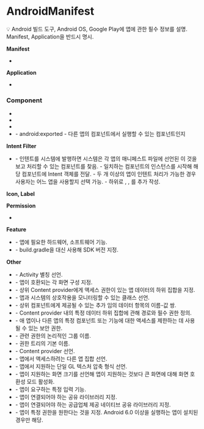 # AndroidManifest

<aside>
💡 Android 빌드 도구, Android OS, Google Play에 앱에 관한 필수 정보를 설명.
Manifest, Application을 반드시 명시.

</aside>

**Manifest**

- <manifest>

**Application**

- <application>

### Component

- <activity>
- <service>
- <receiver>
- <provider>
    - android:exported
        - 다른 앱의 컴포넌트에서 실행할 수 있는 컴포넌트인지

**Intent Filter**

- <intent-filter>
    - 인텐트를 시스템에 발행하면 시스템은 각 앱의 매니페스트 파일에 선언된 이 것을 보고 처리할 수 있는 컴포넌트를 찾음.
    - 일치하는 컴포넌트의 인스턴스를 시작해 해당 컴포넌트에 Intent 객체를 전달.
    - 두 개 이상의 앱이 인텐트 처리가 가능한 경우 사용자는 어느 앱을 사용할지 선택 가능.
    - 하위로 <action>, <category>, <data>를 추가 작성.

**Icon, Label**

**Permission**

- <uses-permission>

**Feature**

- <uses-feature>
    - 앱에 필요한 하드웨어, 소프트웨어 기능.
- <uses-sdk>
    - build.gradle을 대신 사용해 SDK 버전 지정.
    

**Other**

- <activity-alias>
    - Activity 별칭 선언.
- <compatible-screen>
    - 앱이 호환되는 각 화면 구성 지정.
- <grant-uri-permission>
    - 상위 Content provider에게 액세스 권한이 있는 앱 데이터의 하위 집합을 지정.
- <instrumentation>
    - 앱과 시스템의 상호작용을 모니터링할 수 있는 클래스 선언.
- <meta-data>
    - 상위 컴포넌트에게 제공될 수 있는 추가 임의 데이터 항목의 이름-값 쌍.
- <path-permission>
    - Content provider 내의 특정 데이터 하위 집합에 관해 경로와 필수 권한 정의.
- <permission>
    - 애 앱이나 다른 앱의 특정 컴포넌트 또는 기능에 대한 액세스를 제한하는 데 사용될 수 있는 보안 권한.
- <permission-group>
    - 관련 권한의 논리적인 그룹 이름.
- <permission-tree>
    - 권한 트리의 기본 이름.
- <provider>
    - Content provider 선언.
- <queries>
    - 앱에서 액세스하려는 다른 앱 집합 선언.
- <supports-gl-texture>
    - 앱에서 지원하는 단일 GL 텍스처 압축 형식 선언.
- <supports-screens>
    - 앱이 지원하는 화면 크기를 선언해 앱이 지원하는 것보다 큰 화면에 대해 화면 호환성 모드 활성화.
- <uses-configuration>
    - 앱이 요구하는 특정 입력 기능.
- <uses-library>
    - 앱이 연결되어야 하는 공유 라이브러리 지정.
- <uses-native-library>
    - 앱이 연결되어야 하는 공급업체 제공 네이티브 공유 라이브러리 지정.
- <uses-permission-sdk-23>
    - 앱이 특정 권한을 원한다는 것을 지정. Android 6.0 이상을 실행하는 앱이 설치된 경우만 해당.